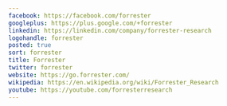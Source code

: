 ```yaml
---
facebook: https://facebook.com/forrester
googleplus: https://plus.google.com/+forrester
linkedin: https://linkedin.com/company/forrester-research
logohandle: forrester
posted: true
sort: forrester
title: Forrester
twitter: forrester
website: https://go.forrester.com/
wikipedia: https://en.wikipedia.org/wiki/Forrester_Research
youtube: https://youtube.com/forresterresearch
---
```

